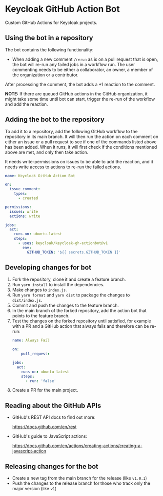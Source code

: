 # Keycloak GitHub Action Bot

Custom GitHub Actions for Keycloak projects. 

## Using the bot in a repository

The bot contains the following functionality:

* When adding a new comment `/rerun` as is on a pull request that is open, the bot will re-run any failed jobs in a workflow run.
  The user commenting needs to be either a collaborator, an owner, a member of the organization or a contributor.

After processing the comment, the bot adds a +1 reaction to the comment.

**NOTE:** If there are queued GitHub actions in the GitHub organization, it might take some time until bot can start, trigger the re-run of the workflow and add the reaction. 

## Adding the bot to the repository

To add it to a repository, add the following GitHub workflow to the repository in its main branch.
It will then run the action on each comment on either an issue or a pull request to see if one of the commands listed above has been added.
When it runs, it will first check if the conditions mentioned above are met, and only then take action.

It needs write-permissions on issues to be able to add the reaction, and it needs write access to actions to re-run the failed actions.

```yaml
name: Keycloak GitHub Action Bot

on:
  issue_comment:
    types:
      - created

permissions:
  issues: write
  actions: write

jobs:
  act:
    runs-on: ubuntu-latest
    steps:
      - uses: keycloak/keycloak-gh-actionbot@v1
        env:
          GITHUB_TOKEN: '${{ secrets.GITHUB_TOKEN }}'
```



## Developing changes for bot

1. Fork the repository, clone it and create a feature branch.
2. Run `yarn install` to install the dependencies.
3. Make changes to `index.js`.
4. Run `yarn format` and `yarn dist` to package the changes to `dist/index.js`.
5. Commit and push the changes to the feature branch.
6. In the main branch of the forked repository, add the action bot that points to the feature branch.
7. Test the changes on the forked repository until satisfied, for example with a PR and a GitHub action that always fails and therefore can be re-run:
   ```yaml
   name: Always Fail
  
   on:
       pull_request:

   jobs:
     act:
       runs-on: ubuntu-latest
       steps:
         - run: 'false'
   ```
8. Create a PR for the main project.

## Reading about the GitHub APIs

* GitHub's REST API docs to find out more:
  
  https://docs.github.com/en/rest
* GitHub's guide to JavaScript actions: 

  https://docs.github.com/en/actions/creating-actions/creating-a-javascript-action

## Releasing changes for the bot

* Create a new tag from the main branch for the release (like `v1.0.1`)
* Push the changes to the release branch for those who track only the major version (like `v1`)
